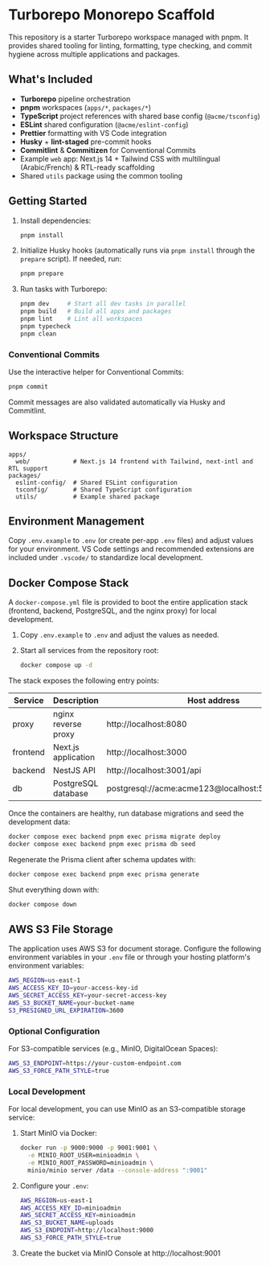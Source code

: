 # Turborepo Monorepo Scaffold

This repository is a starter Turborepo workspace managed with pnpm. It provides shared tooling for linting, formatting, type checking, and commit hygiene across multiple applications and packages.

## What's Included

- **Turborepo** pipeline orchestration
- **pnpm** workspaces (`apps/*`, `packages/*`)
- **TypeScript** project references with shared base config (`@acme/tsconfig`)
- **ESLint** shared configuration (`@acme/eslint-config`)
- **Prettier** formatting with VS Code integration
- **Husky** + **lint-staged** pre-commit hooks
- **Commitlint** & **Commitizen** for Conventional Commits
- Example `web` app: Next.js 14 + Tailwind CSS with multilingual (Arabic/French) & RTL-ready scaffolding
- Shared `utils` package using the common tooling

## Getting Started

1. Install dependencies:
   ```bash
   pnpm install
   ```
2. Initialize Husky hooks (automatically runs via `pnpm install` through the `prepare` script). If needed, run:
   ```bash
   pnpm prepare
   ```
3. Run tasks with Turborepo:
   ```bash
   pnpm dev     # Start all dev tasks in parallel
   pnpm build   # Build all apps and packages
   pnpm lint    # Lint all workspaces
   pnpm typecheck
   pnpm clean
   ```

### Conventional Commits

Use the interactive helper for Conventional Commits:

```bash
pnpm commit
```

Commit messages are also validated automatically via Husky and Commitlint.

## Workspace Structure

```
apps/
  web/            # Next.js 14 frontend with Tailwind, next-intl and RTL support
packages/
  eslint-config/  # Shared ESLint configuration
  tsconfig/       # Shared TypeScript configuration
  utils/          # Example shared package
```

## Environment Management

Copy `.env.example` to `.env` (or create per-app `.env` files) and adjust values for your environment. VS Code settings and recommended extensions are included under `.vscode/` to standardize local development.

## Docker Compose Stack

A `docker-compose.yml` file is provided to boot the entire application stack (frontend, backend, PostgreSQL, and the nginx proxy) for local development.

1. Copy `.env.example` to `.env` and adjust the values as needed.
2. Start all services from the repository root:

   ```bash
   docker compose up -d
   ```

The stack exposes the following entry points:

| Service  | Description         | Host address                                      |
| -------- | ------------------- | ------------------------------------------------- |
| proxy    | nginx reverse proxy | http://localhost:8080                             |
| frontend | Next.js application | http://localhost:3000                             |
| backend  | NestJS API          | http://localhost:3001/api                         |
| db       | PostgreSQL database | postgresql://acme:acme123@localhost:5432/acme_dev |

Once the containers are healthy, run database migrations and seed the development data:

```bash
docker compose exec backend pnpm exec prisma migrate deploy
docker compose exec backend pnpm exec prisma db seed
```

Regenerate the Prisma client after schema updates with:

```bash
docker compose exec backend pnpm exec prisma generate
```

Shut everything down with:

```bash
docker compose down
```

## AWS S3 File Storage

The application uses AWS S3 for document storage. Configure the following environment variables in your `.env` file or through your hosting platform's environment variables:

```bash
AWS_REGION=us-east-1
AWS_ACCESS_KEY_ID=your-access-key-id
AWS_SECRET_ACCESS_KEY=your-secret-access-key
AWS_S3_BUCKET_NAME=your-bucket-name
S3_PRESIGNED_URL_EXPIRATION=3600
```

### Optional Configuration

For S3-compatible services (e.g., MinIO, DigitalOcean Spaces):

```bash
AWS_S3_ENDPOINT=https://your-custom-endpoint.com
AWS_S3_FORCE_PATH_STYLE=true
```

### Local Development

For local development, you can use MinIO as an S3-compatible storage service:

1. Start MinIO via Docker:

   ```bash
   docker run -p 9000:9000 -p 9001:9001 \
     -e MINIO_ROOT_USER=minioadmin \
     -e MINIO_ROOT_PASSWORD=minioadmin \
     minio/minio server /data --console-address ":9001"
   ```

2. Configure your `.env`:

   ```bash
   AWS_REGION=us-east-1
   AWS_ACCESS_KEY_ID=minioadmin
   AWS_SECRET_ACCESS_KEY=minioadmin
   AWS_S3_BUCKET_NAME=uploads
   AWS_S3_ENDPOINT=http://localhost:9000
   AWS_S3_FORCE_PATH_STYLE=true
   ```

3. Create the bucket via MinIO Console at http://localhost:9001
